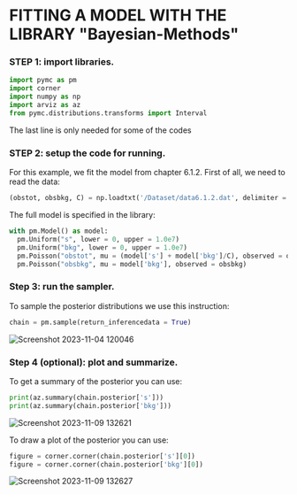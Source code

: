 # FITTING A MODEL WITH THE LIBRARY "Bayesian-Methods"

### STEP 1: import libraries.

```Python
import pymc as pm
import corner
import numpy as np
import arviz as az
from pymc.distributions.transforms import Interval
```
The last line is only needed for some of the codes

### STEP 2: setup the code for running.

For this example, we fit the model from chapter 6.1.2.
First of all, we need to read the data:
```Python
(obstot, obsbkg, C) = np.loadtxt('/Dataset/data6.1.2.dat', delimiter = ",", unpack = True)
```
The full model is specified in the library:
```Python
with pm.Model() as model:
  pm.Uniform("s", lower = 0, upper = 1.0e7)
  pm.Uniform("bkg", lower = 0, upper = 1.0e7)
  pm.Poisson("obstot", mu = (model['s'] + model['bkg']/C), observed = obstot)
  pm.Poisson("obsbkg", mu = model['bkg'], observed = obsbkg)
```

### Step 3: run the sampler.

To sample the posterior distributions we use this instruction:
```Python
chain = pm.sample(return_inferencedata = True)
```

![Screenshot 2023-11-04 120046](https://github.com/ilBenza97/Bayesian-Methods/assets/145661415/e88c5b1b-d5a6-4cdb-bc30-1f92dfbb14b0)

### Step 4 (optional): plot and summarize.

To get a summary of the posterior you can use:
```Python
print(az.summary(chain.posterior['s']))
print(az.summary(chain.posterior['bkg']))
```

![Screenshot 2023-11-09 132621](https://github.com/ilBenza97/Bayesian-Methods/assets/145661415/3e973628-0646-4fa2-b087-e602f8e4d983)

To draw a plot of the posterior you can use:
```Python
figure = corner.corner(chain.posterior['s'][0])
figure = corner.corner(chain.posterior['bkg'][0])
```

![Screenshot 2023-11-09 132627](https://github.com/ilBenza97/Bayesian-Methods/assets/145661415/e38c3618-d413-405c-b83d-6d6eaa04038b)
